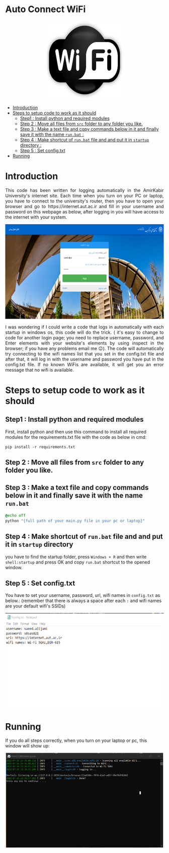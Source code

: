 # Auto Connect WiFi


  <p align="center">
  <img 
    width="250"
    height="250"
    src="./images/logo.png"
  >
</p>

- [Introduction](#introduction)
- [Steps to setup code to work as it should](#steps-to-setup-code-to-work-as-it-should)
  * [Step1 : Install python and required modules](#step1---install-python-and-required-modules)
  * [Step 2 : Move all files from `src` folder to any folder you like.](#step-2---move-all-files-from--src--folder-to-any-folder-you-like)
  * [Step 3 : Make a text file and copy commands below in it and finally save it with the name `run.bat` :](#step-3---make-a-text-file-and-copy-commands-below-in-it-and-finally-save-it-with-the-name--runbat---)
  * [Step 4 : Make shortcut of `run.bat` file and and put it in `startup` directory :](#step-4---make-shortcut-of--runbat--file-and-and-put-it-in--startup--directory--)
  * [Step 5 : Set config.txt](#step-5---set-configtxt)
- [Running](#running)



# Introduction
<div style="text-align: justify"> This code has been written for logging automatically in the AmirKabir University's internet site. Each time when you turn on your PC or laptop, you have to connect to the university's router, then you have to open your browser and go to https://internet.aut.ac.ir and fill in your username and password on this webpage as below, after logging in you will have access to the internet with your system. </div>
  <p align="center">
  <img 
    width="700"
    height="300"
    src="./images/login_page.png"
  >
</p>

<div style="text-align: justify">I was wondering if I could write a code that logs in automatically with each startup in windows os, this code will do the trick. ( it's easy to change to code for another login page; you need to replace username, password, and Enter elements with your website's elements by using inspect in the browser; if you have any problems email me 😉). The code will automatically try connecting to the wifi names list that you set in the config.txt file and after that, it will log in with the username and password you have put in the config.txt file. If no known WiFis are available, it will get you an error message that no wifi is available.</div>

# Steps to setup code to work as it should
## Step1 : Install python and required modules


First, install python and then use this command to install all required modules for the requirements.txt file with the code as below in cmd:
```
pip install -r requirements.txt
```
## Step 2 : Move all files from `src` folder to any folder you like.
## Step 3 : Make a text file and copy commands below in it and finally save it with the name `run.bat`
```bat
@echo off 
python "{full path of your main.py file in your pc or laptop}"
```
## Step 4 : Make shortcut of `run.bat` file and and put it in `startup` directory
you have to find the startup folder, press `Windows + R` and then write `shell:startup` and press OK and copy `run.bat` shortcut to the opened window.

## Step 5 : Set config.txt

You have to set your username, password, url, wifi names in `config.txt` as below.: (remember that there is always a space after each `:` and wifi names are your default wifi's SSIDs)
 <p align="center">
  <img 
    width="700"
    height="300"
    src="./images/config.txt.png"
  >
</p>

# Running 
If you do all steps correctly, when you turn on your laptop or pc, this window will show up:
 <p align="center">
  <img 
    width="500"
    height="300"
    src="./images/cmd.png"
  >
</p>
